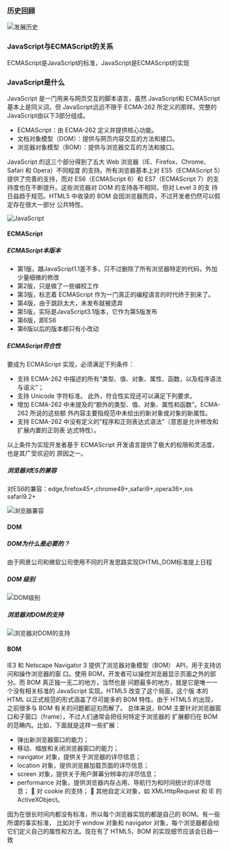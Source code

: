 ### 历史回顾

![发展历史](../images/image-20210329152805637.png)

### JavaScript与ECMAScript的关系

ECMAScript是JavaScript的标准，JavaScript是ECMAScript的实现

### JavaScript是什么

JavaScript 是一门用来与网页交互的脚本语言，虽然 JavaScript和 ECMAScript 基本上是同义词，但 JavaScript远远不限于 ECMA-262 所定义的那样。完整的JavaScript由以下3部分组成。

- ECMAScript：由 ECMA-262 定义并提供核心功能。
- 文档对象模型（DOM）：提供与网页内容交互的方法和接口。
- 浏览器对象模型（BOM）：提供与浏览器交互的方法和接口。

JavaScript 的这三个部分得到了五大 Web 浏览器（IE、Firefox、Chrome、Safari 和 Opera）不同程度 的支持。所有浏览器基本上对 ES5（ECMAScript 5）提供了完善的支持，而对 ES6（ECMAScript 6）和 ES7（ECMAScript 7）的支持度也在不断提升。这些浏览器对 DOM 的支持各不相同，但对 Level 3 的支 持日益趋于规范。HTML5 中收录的 BOM 会因浏览器而异，不过开发者仍然可以假定存在很大一部分 公共特性。

![JavaScript](../images/image-20210412103029583.png)

#### ECMAScript

##### ECMAScript本版本

- 第1版，跟JavaScript1.1差不多，只不过删除了所有浏览器特定的代码，外加少量细微的修改
- 第2版，只是做了一些编校工作
- 第3版，标志着 ECMAScript 作为一门真正的编程语言的时代终于到来了。
- 第4版，由于跳跃太大，未发布就被遗弃
- 第5版，实际是JavaScript3.1版本，它作为第5版发布
- 第6版，即ES6
- 第6版以后的版本都只有小改动

##### ECMAScript符合性

要成为 ECMAScript 实现，必须满足下列条件：

- 支持 ECMA-262 中描述的所有“类型、值、对象、属性、函数，以及程序语法与语义”；
- 支持 Unicode 字符标准。 此外，符合性实现还可以满足下列要求。
- 增加 ECMA-262 中未提及的“额外的类型、值、对象、属性和函数”。ECMA-262 所说的这些额 外内容主要指规范中未给出的新对象或对象的新属性。
- 支持 ECMA-262 中没有定义的“程序和正则表达式语法”（意思是允许修改和扩展内置的正则表 达式特性）。

以上条件为实现开发者基于 ECMAScript 开发语言提供了极大的权限和灵活度，也是其广受欢迎的 原因之一。

##### 浏览器对ES的兼容

对ES6的兼容：edge,firefox45+,chrome49+,safari9+,opera36+,ios safari9.2+

![浏览器兼容](../images/image-20210413113758818.png)

#### DOM

##### DOM为什么是必要的？

由于网景公司和微软公司使用不同的开发思路实现DHTML,DOM标准提上日程

##### DOM 级别

![DOM级别](../images/DOM级别.png)

##### 浏览器对DOM的支持

![浏览器对DOM的支持](../images/image-20210413140658923.png)

#### BOM

IE3 和 Netscape Navigator 3 提供了浏览器对象模型（BOM） API，用于支持访问和操作浏览器的窗 口。使用 BOM，开发者可以操控浏览器显示页面之外的部分。而 BOM 真正独一无二的地方，当然也是 问题最多的地方，就是它是唯一一个没有相关标准的 JavaScript 实现。HTML5 改变了这个局面，这个版 本的 HTML 以正式规范的形式涵盖了尽可能多的 BOM 特性。由于 HTML5 的出现，之前很多与 BOM 有关的问题都迎刃而解了。 总体来说，BOM 主要针对浏览器窗口和子窗口（frame），不过人们通常会把任何特定于浏览器的 扩展都归在 BOM 的范畴内。比如，下面就是这样一些扩展：

- 弹出新浏览器窗口的能力；
- 移动、缩放和关闭浏览器窗口的能力；
- navigator 对象，提供关于浏览器的详尽信息；
- location 对象，提供浏览器加载页面的详尽信息；
- screen 对象，提供关于用户屏幕分辨率的详尽信息；
- performance 对象，提供浏览器内存占用、导航行为和时间统计的详尽信息；  对 cookie 的支持；  其他自定义对象，如 XMLHttpRequest 和 IE 的 ActiveXObject。

 因为在很长时间内都没有标准，所以每个浏览器实现的都是自己的 BOM。有一些所谓的事实标准， 比如对于 window 对象和 navigator 对象，每个浏览器都会给它们定义自己的属性和方法。现在有了 HTML5，BOM 的实现细节应该会日趋一致
